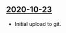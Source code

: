 ## [2020-10-23](https://github.com/faktaoklimatu/graphics/blob/b253427fcc97a23462362b3a7615fba73ef8dc32/Data%20visualization/Climate%20indicators/World/CO2%20and%20O2%20concentration%20cycles/cs-cykly-koncentrace-co2.ai)

- Initial upload to git.

